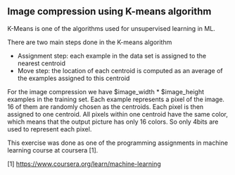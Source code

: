 ## Image compression using K-means algorithm

K-Means is one of the algorithms used for unsupervised learning in ML.

There are two main steps done in the K-means algorithm
- Assignment step: each example in the data set is assigned to the nearest centroid
- Move step: the location of each centroid is computed as an average of the examples assigned to this centroid

For the image compression we have $image_width * $image_height examples in the training set. Each example represents a pixel of the image. 16 of them are randomly chosen as the centroids. Each pixel is then assigned to one centroid. All pixels within one centroid have the same color, which means that the output picture has only 16 colors. So only 4bits are used to represent each pixel.

This exercise was done as one of the programming assignments in machine learning course at coursera [1].


[1] https://www.coursera.org/learn/machine-learning
